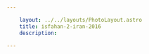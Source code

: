 ```yaml
---

    layout: ../../layouts/PhotoLayout.astro
    title: isfahan-2-iran-2016
    description:

---
```

